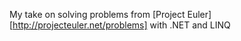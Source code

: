 My take on solving problems from [Project Euler] [http://projecteuler.net/problems] with .NET and LINQ 